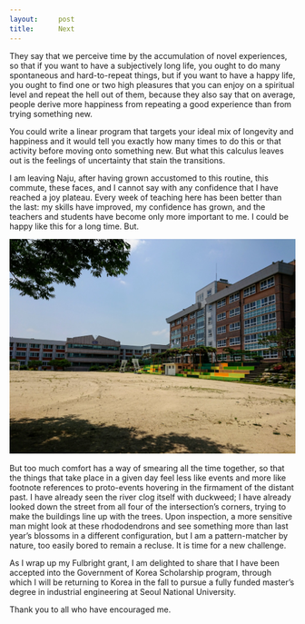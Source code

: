 ```yaml
---
layout:     post
title:      Next
---
```


They say that we perceive time by the accumulation of novel experiences, so that if you want to have a subjectively long life, you ought to do many spontaneous and hard-to-repeat things, but if you want to have a happy life, you ought to find one or two high pleasures that you can enjoy on a spiritual level and repeat the hell out of them, because they also say that on average, people derive more happiness from repeating a good experience than from trying something new.

You could write a linear program that targets your ideal mix of longevity and happiness and it would tell you exactly how many times to do this or that activity before moving onto something new. But what this calculus leaves out is the feelings of uncertainty that stain the transitions.

I am leaving Naju, after having grown accustomed to this routine, this commute, these faces, and I cannot say with any confidence that I have reached a joy plateau. Every week of teaching here has been better than the last: my skills have improved, my confidence has grown, and the teachers and students have become only more important to me. I could be happy like this for a long time. But.

![A picture of the school I taught at in Naju on a sunny day. The bleachers feature a newly painted mural in spring colors.](assets/gsms-farewell.jpg)

But too much comfort has a way of smearing all the time together, so that the things that take place in a given day feel less like events and more like footnote references to proto-events hovering in the firmament of the distant past. I have already seen the river clog itself with duckweed; I have already looked down the street from all four of the intersection&rsquo;s corners, trying to make the buildings line up with the trees. Upon inspection, a more sensitive man might look at these rhododendrons and see something more than last year’s blossoms in a different configuration, but I am a pattern-matcher by nature, too easily bored to remain a recluse. It is time for a new challenge.

As I wrap up my Fulbright grant, I am delighted to share that I have been accepted into the Government of Korea Scholarship program, through which I will be returning to Korea in the fall to pursue a fully funded master’s degree in industrial engineering at Seoul National University.

Thank you to all who have encouraged me.
